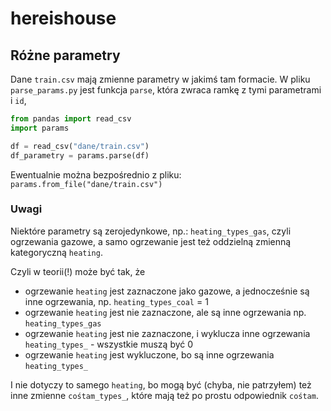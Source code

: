 # hereishouse

## Różne parametry

Dane `train.csv` mają zmienne parametry w jakimś tam formacie. W pliku `parse_params.py` jest funkcja
`parse`, która zwraca ramkę z tymi parametrami i `id`, 

```py
from pandas import read_csv
import params

df = read_csv("dane/train.csv")
df_parametry = params.parse(df)
```

Ewentualnie można bezpośrednio z pliku: `params.from_file("dane/train.csv")`

### Uwagi

Niektóre parametry są zerojedynkowe, np.: `heating_types_gas`, czyli ogrzewania gazowe, a samo
ogrzewanie jest też oddzielną zmienną kategoryczną `heating`. 

Czyli w teorii(!) może być tak, że 
- ogrzewanie `heating` jest zaznaczone jako gazowe, a jednocześnie są inne ogrzewania, np. `heating_types_coal` = 1
- ogrzewanie `heating` jest nie zaznaczone, ale są inne ogrzewania np. `heating_types_gas`
- ogrzewanie `heating` jest nie zaznaczone, i wyklucza inne ogrzewania `heating_types_` - wszystkie muszą być 0
- ogrzewanie `heating` jest wykluczone, bo są inne ogrzewania `heating_types_`

I nie dotyczy to samego `heating`, bo mogą być (chyba, nie patrzyłem) też inne zmienne `cośtam_types_`, 
które mają też po prostu odpowiednik `cośtam`.